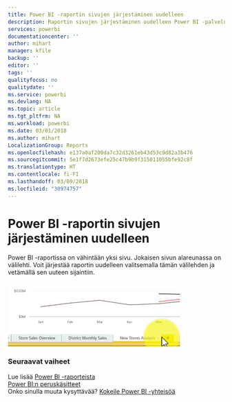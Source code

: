 ```yaml
---
title: Power BI -raportin sivujen järjestäminen uudelleen
description: Raportin sivujen järjestäminen uudelleen Power BI -palvelussa ja Power BI Desktopissa
services: powerbi
documentationcenter: ''
author: mihart
manager: kfile
backup: ''
editor: ''
tags: ''
qualityfocus: no
qualitydate: ''
ms.service: powerbi
ms.devlang: NA
ms.topic: article
ms.tgt_pltfrm: NA
ms.workload: powerbi
ms.date: 03/01/2018
ms.author: mihart
LocalizationGroup: Reports
ms.openlocfilehash: e137a0af200da7c32d3261eb43d53c9d82a3b476
ms.sourcegitcommit: 5e1f7d2673efe25c47b9b9f315011055bfe92c8f
ms.translationtype: HT
ms.contentlocale: fi-FI
ms.lasthandoff: 03/09/2018
ms.locfileid: "30974757"
---
```

# <a name="reorder-pages-in-a-report-in-power-bi"></a>Power BI -raportin sivujen järjestäminen uudelleen
Power BI -raportissa on vähintään yksi sivu.  Jokaisen sivun alareunassa on välilehti.  Voit järjestää raportin uudelleen valitsemalla tämän välilehden ja vetämällä sen uuteen sijaintiin.

![video](media/service-report-reorder-pages/reorder.gif)

### <a name="next-steps"></a>Seuraavat vaiheet
Lue lisää [Power BI -raporteista](service-reports.md)  
[Power BI:n peruskäsitteet](service-basic-concepts.md)  
Onko sinulla muuta kysyttävää? [Kokeile Power BI -yhteisöä](http://community.powerbi.com/)

